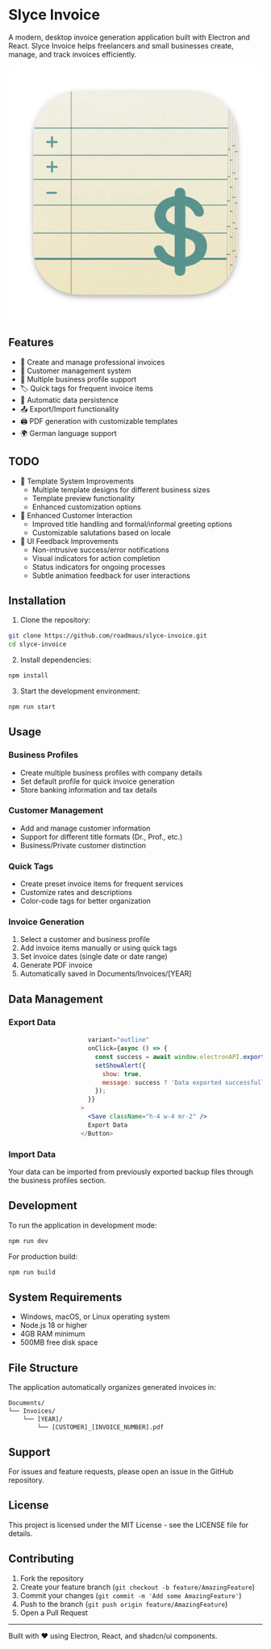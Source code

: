 # Slyce Invoice

A modern, desktop invoice generation application built with Electron and React. Slyce Invoice helps freelancers and small businesses create, manage, and track invoices efficiently.

![Slyce Invoice Logo](build/icon.png)

## Features

- 📝 Create and manage professional invoices
- 👥 Customer management system
- 💼 Multiple business profile support
- 🏷️ Quick tags for frequent invoice items
- 💾 Automatic data persistence
- 📤 Export/Import functionality
- 🖨️ PDF generation with customizable templates
- 🌍 German language support

## TODO

- 🎨 Template System Improvements
  - Multiple template designs for different business sizes
  - Template preview functionality
  - Enhanced customization options
- 👋 Enhanced Customer Interaction
  - Improved title handling and formal/informal greeting options
  - Customizable salutations based on locale
- 💫 UI Feedback Improvements
  - Non-intrusive success/error notifications
  - Visual indicators for action completion
  - Status indicators for ongoing processes
  - Subtle animation feedback for user interactions

## Installation

1. Clone the repository:
```bash
git clone https://github.com/roadmaus/slyce-invoice.git
cd slyce-invoice
```

2. Install dependencies:
```bash
npm install
```

3. Start the development environment:
```bash
npm run start
```

## Usage

### Business Profiles
- Create multiple business profiles with company details
- Set default profile for quick invoice generation
- Store banking information and tax details

### Customer Management
- Add and manage customer information
- Support for different title formats (Dr., Prof., etc.)
- Business/Private customer distinction

### Quick Tags
- Create preset invoice items for frequent services
- Customize rates and descriptions
- Color-code tags for better organization

### Invoice Generation
1. Select a customer and business profile
2. Add invoice items manually or using quick tags
3. Set invoice dates (single date or date range)
4. Generate PDF invoice
5. Automatically saved in Documents/Invoices/[YEAR]

## Data Management

### Export Data

```970:981:src/components/SlyceInvoice.jsx
                      variant="outline"
                      onClick={async () => {
                        const success = await window.electronAPI.exportData();
                        setShowAlert({
                          show: true,
                          message: success ? 'Data exported successfully!' : 'Failed to export data',
                        });
                      }}
                    >
                      <Save className="h-4 w-4 mr-2" />
                      Export Data
                    </Button>
```


### Import Data
Your data can be imported from previously exported backup files through the business profiles section.

## Development

To run the application in development mode:
```bash
npm run dev
```

For production build:
```bash
npm run build
```

## System Requirements

- Windows, macOS, or Linux operating system
- Node.js 18 or higher
- 4GB RAM minimum
- 500MB free disk space

## File Structure

The application automatically organizes generated invoices in:
```
Documents/
└── Invoices/
    └── [YEAR]/
        └── [CUSTOMER]_[INVOICE_NUMBER].pdf
```

## Support

For issues and feature requests, please open an issue in the GitHub repository.

## License

This project is licensed under the MIT License - see the LICENSE file for details.

## Contributing

1. Fork the repository
2. Create your feature branch (`git checkout -b feature/AmazingFeature`)
3. Commit your changes (`git commit -m 'Add some AmazingFeature'`)
4. Push to the branch (`git push origin feature/AmazingFeature`)
5. Open a Pull Request

---

Built with ❤️ using Electron, React, and shadcn/ui components.
